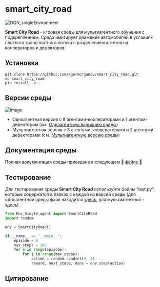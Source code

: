# smart_city_road
 
![DQN_singleEnvironment](https://github.com/egormorgunov/smart_city_road/assets/108347547/21a9017c-c9ec-4902-bc52-b91abbbf4baf)

 **Smart City Road** - игровая среды для мультиагентного обучения с подкреплением. Среда имитирует движение автомобилей в условиях плотного транспортного потока с разделением агентов на кооператоров и дефекторов.

 ## Установка
```
git clone https://github.com/egormorgunov/smart_city_road.git
cd smart_city_road
pip install -e .
```
## Версии среды

![image](https://github.com/egormorgunov/smart_city_road/assets/108347547/34b0443d-d70a-412b-9acb-ed29482bd351)

- Одноагентная версия с 8 агентами-кооператорами и 1 агентом-дефектором (см. [Одноагентную вариацию среды](single-agent-env/Env_Single_agent.py))
- Мультиагентная версия с 8 агентами-кооператорами и 2 агентами-дефекторами (см. [Мультиагентную версию среды](multi-agent-env/Env_Multi_agent.py))

## Документация среды
Полная документация среды приведена в следующем :taxi: [файле](Environment_Documentation.pdf) :taxi:

## Тестирование

Для тестирования среды **Smart City Road** используйте файлы "test.py", которые содержатся в папках с каждой из версий среды (для одноагентной среды файл находится [здесь](single-agent-env/test.py), для мультиагентной - [здесь](multi-agent-env/test.py)).

```python
from Env_Single_agent import SmartCityRoad
import random

env = SmartCityRoad()

if __name__ == '__main__':
    episode = 5
    max_steps = 100
    for e in range(episode):
        for i in range(max_steps):
            action = random.randint(0, 4)
            reward, next_state, done = env.step(action)
```

## Цитирование

